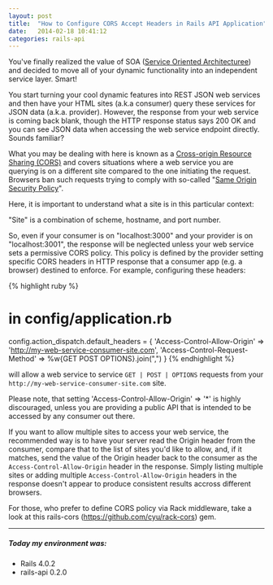 ```yaml
---
layout: post
title:  "How to Configure CORS Accept Headers in Rails API Application"
date:   2014-02-18 10:41:12
categories: rails-api
---
```


You've finally realized the value of SOA 
([Service Oriented Architecturee](http://en.wikipedia.org/wiki/Service-oriented_architecture)) 
and decided to move all of your dynamic functionality into an independent service layer. Smart!

You start turning your cool dynamic features into REST JSON web services and then have your HTML 
sites (a.k.a consumer) query these services for JSON data (a.k.a. provider). However, the response from 
your web service is coming back blank, though the HTTP response status says 200 OK and
you can see JSON data when accessing the web service endpoint directly. Sounds familiar?

What you may be dealing with here is known as a 
[Cross-origin Resource Sharing (CORS)](http://en.wikipedia.org/wiki/Cross-origin_resource_sharing) 
and covers situations where a web service you are querying is on a different site compared to the one 
initiating the request. Browsers ban such requests trying to comply with so-called
"[Same Origin Security Policy](http://en.wikipedia.org/wiki/Same_origin_policy)".

Here, it is important to understand what a site is in this particular context:

<div class="alert alert-warning">
<i class="fa fa-lightbulb-o fa-2x"></i> "Site" is a combination of scheme, hostname, and port number.
</div>

So, even if your consumer is on "localhost:3000" and your provider is on "localhost:3001", the response
will be neglected unless your web service sets a permissive CORS policy. This policy is 
defined by the provider setting specific CORS headers in HTTP response that a consumer app 
(e.g. a browser) destined to enforce. For example, configuring these headers:

{% highlight ruby %}
# in config/application.rb 
config.action_dispatch.default_headers = {
    'Access-Control-Allow-Origin' => 'http://my-web-service-consumer-site.com',
    'Access-Control-Request-Method' => %w{GET POST OPTIONS}.join(",")
  }
{% endhighlight %}

will allow a web service to service `GET | POST | OPTIONS` requests from your 
`http://my-web-service-consumer-site.com` site.

<div class="alert alert-danger">
  <i class="fa fa-exclamation-circle fa-2x"></i>   Please note, that setting 
  'Access-Control-Allow-Origin' => '*' is highly discouraged, unless you
  are providing a public API that is intended to be accessed by any consumer out there.
</div>

If you want to allow multiple sites to access your web service, the recommended way is to have your 
server read the Origin header from the consumer, compare that to the list of sites you'd like to allow, 
and, if it matches, send the value of the Origin header back to the consumer as the 
`Access-Control-Allow-Origin` header in the response. Simply listing multiple sites or adding multiple
`Access-Control-Allow-Origin` headers in the response doesn't appear to produce consistent results
accross different browsers.

For those, who prefer to define CORS policy via Rack middleware, take a look at this 
rails-cors (https://github.com/cyu/rack-cors) gem.

___
##### Today my environment was:

- Rails 4.0.2
- rails-api 0.2.0